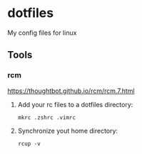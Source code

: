 # dotfiles
My config files for linux

## Tools

### rcm
https://thoughtbot.github.io/rcm/rcm.7.html

1. Add your rc files to a dotfiles directory:

    `mkrc .zshrc .vimrc`
1. Synchronize yout home directory:

    `rcup -v`
